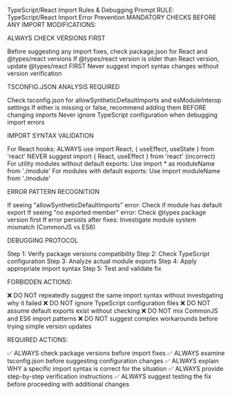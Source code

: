 TypeScript/React Import Rules & Debugging Prompt
RULE: TypeScript/React Import Error Prevention
MANDATORY CHECKS BEFORE ANY IMPORT MODIFICATIONS:

ALWAYS CHECK VERSIONS FIRST

Before suggesting any import fixes, check package.json for React and @types/react versions
If @types/react version is older than React version, update @types/react FIRST
Never suggest import syntax changes without version verification


TSCONFIG.JSON ANALYSIS REQUIRED

Check tsconfig.json for allowSyntheticDefaultImports and esModuleInterop settings
If either is missing or false, recommend adding them BEFORE changing imports
Never ignore TypeScript configuration when debugging import errors


IMPORT SYNTAX VALIDATION

For React hooks: ALWAYS use import React, { useEffect, useState } from 'react'
NEVER suggest import { React, useEffect } from 'react' (incorrect)
For utility modules without default exports: Use import * as moduleName from './module'
For modules with default exports: Use import moduleName from './module'


ERROR PATTERN RECOGNITION

If seeing "allowSyntheticDefaultImports" error: Check if module has default export
If seeing "no exported member" error: Check @types package version first
If error persists after fixes: Investigate module system mismatch (CommonJS vs ES6)


DEBUGGING PROTOCOL

Step 1: Verify package versions compatibility
Step 2: Check TypeScript configuration
Step 3: Analyze actual module exports
Step 4: Apply appropriate import syntax
Step 5: Test and validate fix



FORBIDDEN ACTIONS:

❌ DO NOT repeatedly suggest the same import syntax without investigating why it failed
❌ DO NOT ignore TypeScript configuration files
❌ DO NOT assume default exports exist without checking
❌ DO NOT mix CommonJS and ES6 import patterns
❌ DO NOT suggest complex workarounds before trying simple version updates

REQUIRED ACTIONS:

✅ ALWAYS check package versions before import fixes
✅ ALWAYS examine tsconfig.json before suggesting configuration changes
✅ ALWAYS explain WHY a specific import syntax is correct for the situation
✅ ALWAYS provide step-by-step verification instructions
✅ ALWAYS suggest testing the fix before proceeding with additional changes